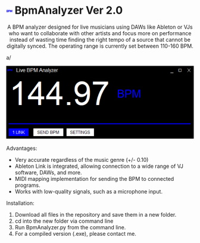# ![plot](./bpm.png) BpmAnalyzer Ver 2.0

<p align="center">
A BPM analyzer designed for live musicians using DAWs like Ableton or VJs who want to collaborate with other artists and focus more on performance instead of wasting time finding the right tempo of a source that cannot be digitally synced. The operating range is currently set between 110-160 BPM.
</p>
a/

<p align="center">
 <img src="./UI.png">
</p>

Advantages:
 
   - Very accurate regardless of the music genre (+/- 0.10)
   - Ableton Link is integrated, allowing connection to a wide range of VJ software, DAWs, and more.
   - MIDI mapping implementation for sending the BPM to connected programs.
   - Works with low-quality signals, such as a microphone input.

Installation:

   1. Download all files in the repository and save them in a new folder.
   2. cd into the new folder via command line
   3. Run BpmAnalyzer.py from the command line.
   4. For a compiled version (.exe), please contact me.
